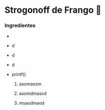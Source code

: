 # Strogonoff de Frango :chicken:

### Ingredientes

* 

* d

* d

* d

* printf()

  1. asomaosm

  2. asomdmasod

  3. msaodmaod

     